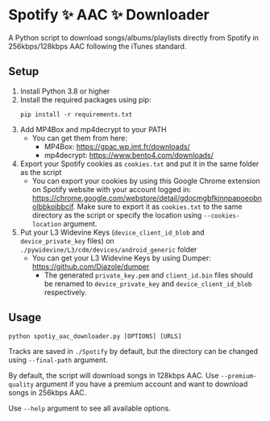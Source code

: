 # Spotify ✨ AAC ✨ Downloader
A Python script to download songs/albums/playlists directly from Spotify in 256kbps/128kbps AAC following the iTunes standard.

## Setup
1. Install Python 3.8 or higher
2. Install the required packages using pip: 
    ```
    pip install -r requirements.txt
    ```
3. Add MP4Box and mp4decrypt to your PATH
    * You can get them from here:
        * MP4Box: https://gpac.wp.imt.fr/downloads/
        * mp4decrypt: https://www.bento4.com/downloads/
4. Export your Spotify cookies as `cookies.txt` and put it in the same folder as the script
    * You can export your cookies by using this Google Chrome extension on Spotify website with your account logged in: https://chrome.google.com/webstore/detail/gdocmgbfkjnnpapoeobnolbbkoibbcif. Make sure to export it as `cookies.txt` to the same directory as the script or specify the location using `--cookies-location` argument.
5. Put your L3 Widevine Keys (`device_client_id_blob` and `device_private_key` files) on `./pywidevine/L3/cdm/devices/android_generic` folder
    * You can get your L3 Widevine Keys by using Dumper: https://github.com/Diazole/dumper
        * The generated `private_key.pem` and `client_id.bin` files should be renamed to `device_private_key` and `device_client_id_blob` respectively.

## Usage
```
python spotiy_aac_downloader.py [OPTIONS] [URLS]
```
Tracks are saved in `./Spotify` by default, but the directory can be changed using `--final-path` argument.

By default, the script will download songs in 128kbps AAC. Use `--premium-quality` argument if you have a premium account and want to download songs in 256kbps AAC.

Use `--help` argument to see all available options.
